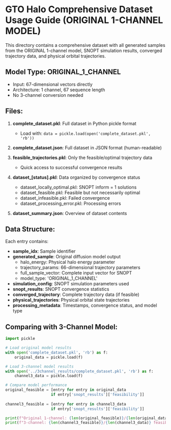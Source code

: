 
# GTO Halo Comprehensive Dataset Usage Guide (ORIGINAL 1-CHANNEL MODEL)

This directory contains a comprehensive dataset with all generated samples from the ORIGINAL 1-channel model,
SNOPT simulation results, converged trajectory data, and physical orbital trajectories.

## Model Type: ORIGINAL_1_CHANNEL
- Input: 67-dimensional vectors directly 
- Architecture: 1 channel, 67 sequence length
- No 3-channel conversion needed

## Files:

1. **complete_dataset.pkl**: Full dataset in Python pickle format
   - Load with: `data = pickle.load(open('complete_dataset.pkl', 'rb'))`
   
2. **complete_dataset.json**: Full dataset in JSON format (human-readable)

3. **feasible_trajectories.pkl**: Only the feasible/optimal trajectory data
   - Quick access to successful convergence results
   
4. **dataset_[status].pkl**: Data organized by convergence status
   - dataset_locally_optimal.pkl: SNOPT inform = 1 solutions
   - dataset_feasible.pkl: Feasible but not necessarily optimal
   - dataset_infeasible.pkl: Failed convergence
   - dataset_processing_error.pkl: Processing errors

5. **dataset_summary.json**: Overview of dataset contents

## Data Structure:

Each entry contains:
- **sample_idx**: Sample identifier
- **generated_sample**: Original diffusion model output
  - halo_energy: Physical halo energy parameter
  - trajectory_params: 66-dimensional trajectory parameters  
  - full_sample_vector: Complete input vector for SNOPT
  - model_type: 'ORIGINAL_1_CHANNEL'
- **simulation_config**: SNOPT simulation parameters used
- **snopt_results**: SNOPT convergence statistics
- **converged_trajectory**: Complete trajectory data (if feasible)
- **physical_trajectories**: Physical orbital state trajectories
- **processing_metadata**: Timestamps, convergence status, and model type

## Comparing with 3-Channel Model:

```python
import pickle

# Load original model results
with open('complete_dataset.pkl', 'rb') as f:
    original_data = pickle.load(f)

# Load 3-channel model results  
with open('../3channel_results/complete_dataset.pkl', 'rb') as f:
    channel3_data = pickle.load(f)

# Compare model performance
original_feasible = [entry for entry in original_data 
                    if entry['snopt_results']['feasibility']]
                    
channel3_feasible = [entry for entry in channel3_data 
                    if entry['snopt_results']['feasibility']]

print(f"Original 1-channel: {len(original_feasible)}/{len(original_data)} feasible")
print(f"3-channel: {len(channel3_feasible)}/{len(channel3_data)} feasible")
```
